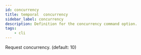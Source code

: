 ```yaml
---
id: concurrency
title: temporal  concurrency
sidebar_label: concurrency
description: Definition for the concurrency command option.
tags:
	- cli
---
```

Request concurrency. (default: 10)
